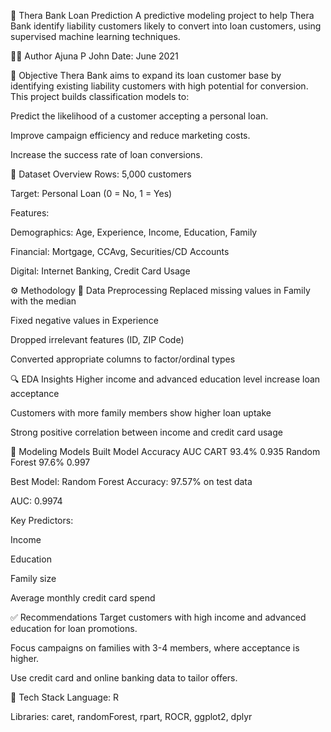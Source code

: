 🏦 Thera Bank Loan Prediction
A predictive modeling project to help Thera Bank identify liability customers likely to convert into loan customers, using supervised machine learning techniques.

👩‍💻 Author
Ajuna P John
Date: June 2021

📌 Objective
Thera Bank aims to expand its loan customer base by identifying existing liability customers with high potential for conversion. This project builds classification models to:

Predict the likelihood of a customer accepting a personal loan.

Improve campaign efficiency and reduce marketing costs.

Increase the success rate of loan conversions.

📂 Dataset Overview
Rows: 5,000 customers

Target: Personal Loan (0 = No, 1 = Yes)

Features:

Demographics: Age, Experience, Income, Education, Family

Financial: Mortgage, CCAvg, Securities/CD Accounts

Digital: Internet Banking, Credit Card Usage

⚙️ Methodology
🧹 Data Preprocessing
Replaced missing values in Family with the median

Fixed negative values in Experience

Dropped irrelevant features (ID, ZIP Code)

Converted appropriate columns to factor/ordinal types

🔍 EDA Insights
Higher income and advanced education level increase loan acceptance

Customers with more family members show higher loan uptake

Strong positive correlation between income and credit card usage

🤖 Modeling
Models Built
Model	Accuracy	AUC
CART	93.4%	0.935
Random Forest	97.6%	0.997

Best Model: Random Forest
Accuracy: 97.57% on test data

AUC: 0.9974

Key Predictors:

Income

Education

Family size

Average monthly credit card spend

✅ Recommendations
Target customers with high income and advanced education for loan promotions.

Focus campaigns on families with 3-4 members, where acceptance is higher.

Use credit card and online banking data to tailor offers.

🧰 Tech Stack
Language: R

Libraries: caret, randomForest, rpart, ROCR, ggplot2, dplyr
